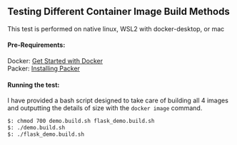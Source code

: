 ## Testing Different Container Image Build Methods  
  
  This test is performed on native linux, WSL2 with docker-desktop, or mac

#### Pre-Requirements:  
Docker: [Get Started with Docker](https://www.docker.com/get-started)  
Packer: [Installing Packer](https://learn.hashicorp.com/tutorials/packer/getting-started-install)  
  
#### Running the test:
I have provided a bash script designed to take care of building all 4 images and outputting the details of size with the ```docker image``` command.
```bash
$: chmod 700 demo.build.sh flask_demo.build.sh
$: ./demo.build.sh  
$: ./flask_demo.build.sh
```  
